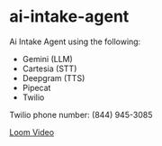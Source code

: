 # ai-intake-agent
Ai Intake Agent using the following:
- Gemini (LLM)
- Cartesia (STT)
- Deepgram (TTS)
- Pipecat
- Twilio

Twilio phone number: (844) 945-3085

[Loom Video](https://www.loom.com/share/1e50bfc47c184871ab411086e7d863c6?sid=c84415d3-1e83-4083-afae-7e3980a06bf7)
